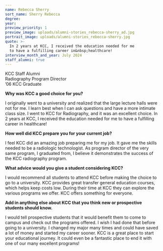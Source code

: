 ```yaml
---
name: Rebecca Sherry
sort_name: Sherry Rebecca
degree:
year:
preview_priority: 1
preview_image: uploads/alumni-stories_rebecca-sherry_ad.jpg
portrait_image: uploads/alumni-stories_rebecca-sherry.jpg
quote: >-
  In 2 years at KCC, I received the education needed for me
  to have a fulfilling career in&nbsp;healthcare!
interview_month_and_year: July 2024
staff_alumni: true
---
```


KCC Staff Alumni<br>
Radiography Program Director<br>
’06 KCC Graduate

**Why was KCC a good choice for you?**

I originally went to a university and realized that the large lecture halls were not for me. I learn best when I can ask questions and have a more intimate class size. I went to KCC for Radiography, and it was an excellent choice. In 2 years at KCC, I received the education needed for me to have a fulfilling career in healthcare!

**How well did KCC prepare you for your current job?**

I feel KCC did an amazing job preparing me for my job. It gave me the skills needed to be a radiologic technologist. As program director of the very same program, I graduated from, I believe it demonstrates the success of the KCC radiography program.

**What advice would you give a student considering KCC?**

I would recommend all students to attend KCC before making the choice to go to a university. KCC provides great transfer general education courses, which helps keep costs low. During their time at KCC they can explore the various programs we offer. KCC offers something for everyone.

**Add in anything else about KCC that you think new or prospective students should know.**

I would tell prospective students that it would benefit them to come to campus and check out the programs offered. I wish I had done that before going to a university. I changed my major many times and could have saved a lot of money and started my career sooner. KCC is a great place to start your educational journey. It could even be a fantastic place to end it with one of our many excellent programs!
